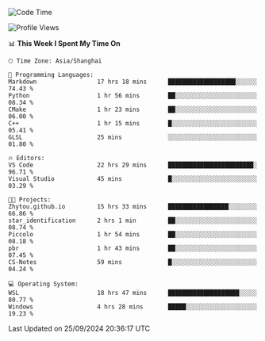 <!--START_SECTION:waka-->
![Code Time](http://img.shields.io/badge/Code%20Time-2%2C024%20hrs%2019%20mins-blue)

![Profile Views](http://img.shields.io/badge/Profile%20Views-0-blue)

📊 **This Week I Spent My Time On** 

```text
🕑︎ Time Zone: Asia/Shanghai

💬 Programming Languages: 
Markdown                 17 hrs 18 mins      ███████████████████░░░░░░   74.43 % 
Python                   1 hr 56 mins        ██░░░░░░░░░░░░░░░░░░░░░░░   08.34 % 
CMake                    1 hr 23 mins        ██░░░░░░░░░░░░░░░░░░░░░░░   06.00 % 
C++                      1 hr 15 mins        █░░░░░░░░░░░░░░░░░░░░░░░░   05.41 % 
GLSL                     25 mins             ░░░░░░░░░░░░░░░░░░░░░░░░░   01.80 % 

🔥 Editors: 
VS Code                  22 hrs 29 mins      ████████████████████████░   96.71 % 
Visual Studio            45 mins             █░░░░░░░░░░░░░░░░░░░░░░░░   03.29 % 

🐱‍💻 Projects: 
Zhytou.github.io         15 hrs 33 mins      █████████████████░░░░░░░░   66.86 % 
star_identification      2 hrs 1 min         ██░░░░░░░░░░░░░░░░░░░░░░░   08.74 % 
Piccolo                  1 hr 54 mins        ██░░░░░░░░░░░░░░░░░░░░░░░   08.18 % 
pbr                      1 hr 43 mins        ██░░░░░░░░░░░░░░░░░░░░░░░   07.45 % 
CS-Notes                 59 mins             █░░░░░░░░░░░░░░░░░░░░░░░░   04.24 % 

💻 Operating System: 
WSL                      18 hrs 47 mins      ████████████████████░░░░░   80.77 % 
Windows                  4 hrs 28 mins       █████░░░░░░░░░░░░░░░░░░░░   19.23 % 
```


 Last Updated on 25/09/2024 20:36:17 UTC
<!--END_SECTION:waka-->